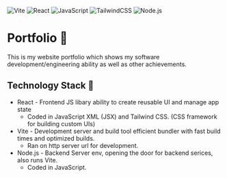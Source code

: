 ![Vite](https://img.shields.io/badge/Vite-646CFF?style=for-the-badge&logo=vite&logoColor=white) ![React](https://img.shields.io/badge/React-61DAFB?style=for-the-badge&logo=react&logoColor=white) ![JavaScript](<https://img.shields.io/badge/JavaScript_(jsx)-F7DF1E?style=for-the-badge&logo=javascript&logoColor=black>) ![TailwindCSS](https://img.shields.io/badge/TailwindCSS-38B2AC?style=for-the-badge&logo=tailwind-css&logoColor=white) ![Node.js](https://img.shields.io/badge/Node.js-339933?style=for-the-badge&logo=node.js&logoColor=white)

# Portfolio 👋

This is my website portfolio which shows my software development/engineering ability as well as other achievements.

## Technology Stack 🚀

- React - Frontend JS libary ability to create reusable UI and manage app state
  - Coded in JavaScript XML (JSX) and Tailwind CSS. (CSS framework for building custom UIs)
- Vite - Development server and build tool efficient bundler with fast build times and optimized builds.
  - Ran on http server url for development.
- Node.js - Backend Server env, opening the door for backend serices, also runs Vite.
  - Coded in JavaScript.
